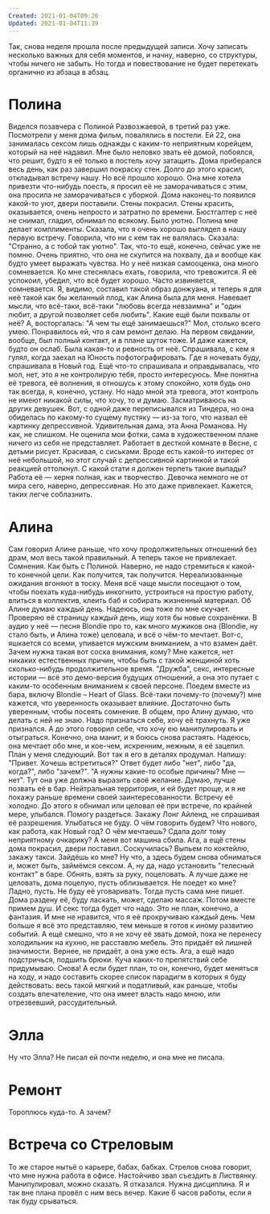 ```yaml
---
Created: 2021-01-04T09:26
Updated: 2021-01-04T11:39
---
```

Так, снова неделя прошла после предыдущей записи. Хочу записать несколько важных для себя моментов, и начну, наверно, со структуры, чтобы ничего не забыть. Но тогда и повествование не будет перетекать органично из абзаца в абзац.
# Полина
Виделся позавчера с Полиной Развозжаевой, в третий раз уже. Посмотрели у меня дома фильм, повалялись в постели. Ей 22, она занималась сексом лишь однажды с каким-то неприятным корейцем, который на неё надавил.
Мне было неловко звать её домой, побоялся, что решит, будто я её только в постель хочу затащить. Дома приберался весь день, как раз завершил покраску стен. Долго до этого красил, откладывал встречу нашу. Но всё прошло хорошо. Она мне хотела привезти что-нибудь поесть, я просил её не заморачиваться с этим, она просила не заморачиваться с уборкой.
Дома наконец-то появился какой-то уют, двери поставили. Стены покрасил. Стены красить, оказывается, очень непросто и затратно по времени.
Бюстгалтер с неё не снимал, гладил, обнимал по всякому. Было уютно.
Полина мне делает комплименты. Сказала, что я очень хорошо выглядел в нашу первую встречу. Говорила, что ни с кем так не валялась. Сказала: "Странно, а с тобой так уютно". Так, что-то ещё, конечно, сейчас уже не помню. Очень приятно, что она не скупится на похвалу, да и вообще как будто умеет выражать чувства. Но у неё низкая самооценка, она много сомневается. Ко мне стеснялась ехать, говорила, что тревожится. Я её успокоил, убедил, что всё будет хорошо. Часто извиняется, сомневается. Я, видимо, составил такой образ донжуана, и теперь я для неё такой как бы желанный плод, как Алина была для меня. Навевает мысли, что всё-таки, всё-таки "любовь всегда невзаимна" и "один любит, а другой позволяет себя любить".
Какие ещё были похвалы от неё? А, восторгалась: "А чем ты ещё занимаешься?" Мол, столько всего умею. Понравилось ей, что я сам ремонт делаю. На первом свидании, вообще, был полный контакт, и в плане шуток тоже. И даже кажется, будто он ослаб.
Была какая-то и ревность от неё. Спрашивала, с кем я гулял, когда заехал на Юность пофотографировать. Где я ночевать буду, спрашивала в Новый год. Ещё что-то спрашивала и оправдывалась, что мол, нет, это я не контролирую тебя, просто интересуюсь.
Мне понятна её тревога, её волнения, я отношусь к этому спокойно, хотя будь оно так всегда, я, конечно, устану. Но надо мной эта тревога, этот контроль не имеют никакой силы, что хочу, то и думаю. Засматриваюсь на других девушек. Вот, с одной даже переписывался из Тиндера, но она обиделась по какому-то сущему пустяку — из-за того, что назвал её картинку депрессивной.
Удивительная дама, эта Анна Романова. Ну как, не слишком. Не оценила мои фотки, сама в художественном плане ничего из себя не представляет. Работает в десткой комнате в Весне, с детьми рисует. Красивая, с сиськами. Вроде есть какой-то интерес от неё небольшой, но этот случай с депрессивной картинкой и такой реакцией оттолкнул. С какой стати я должен терпеть такие выпады? Работа её — херня полная, как и творчество. Девочка немного не от мира сего, наверно, депрессивная. Но это даже привлекает. Кажется, таких легче соблазнить.
# Алина
Сам говорил Алине раньше, что хочу продолжительных отношений без драм, мол весь такой правильный. А теперь такое не привлекает. Сомнения. Как быть с Полиной. Наверно, не надо стремиться к какой-то конечной цели. Как получится, так получится. Нереализованные ожидания вгоняют в тоску. Меня всё чаще мысли посещают о том, чтобы поехать куда-нибудь инкогнито, устроиться на простую работу, влиться в коллектив, клеить баб и собирать жизненный материал.
Об Алине думаю каждый день. Надеюсь, она тоже по мне скучает. Проверяю её страницу каждый день, ищу хотя бы новые сохранёнки. В аудио у неё — песня Blondie про то, как много мужиков она (Blondie, ну стало быть, и Алина тоже) целовала, и всё о чём-то мечтает. Вот-с, яшкается со всеми, упивается мужским вниманием, а что взамен даёт. Зачем нужна такая вот соска внимания, кому? Мне кажется, нет никаких естественных причин, чтобы быть с такой женщиной хоть сколько-нибудь продолжительное время. "Дружба", секс, интересные истории — всё это демо-версия будущих отношений, а она это путает с каким-то особенным вниманием к своей персоне.
Поедем вместе из бара, включу Blondie – Heart of Glass.
Всё-таки почему-то (почему?) мне кажется, что уверенность оказывает влияние. Достаточно быть уверенным, чтобы посеять сомнение.
В общем, про Алину думаю, что делать с ней не знаю. Надо признаться себе, хочу её трахнуть. Я уже признался. А до этого говорил себе, что хочу ею манипулировать и отыграться. Конечно, она манит, и я боюсь снова растаять. Надеюсь, она мечтает обо мне, и кое-чем, искренним, нежным, я её зацепил.
План у меня следующий. Вот так я его в деталях продумал. Напишу: "Привет. Хочешь встретиться?" Ответ будет либо "нет", либо "да, когда?", либо "зачем?". "А нужны какие-то особые причины? Мне — нет". Тут она уже должна выразить своё желание. Думаю, лучше позвать её в бар. Нейтральная территория, и ей будет проще, и я не покажу раньше времени своей заинтересованности. Встречу её холодно. До этого я обнимал или целовал её при встрече, по крайней мере, улыбался. Помогу раздеться. Закажу Лонг Айленд, не спрашивая её разрешения. Улыбаться не буду. О чём говорить будем? Что нового, как работа, как Новый год? О чём мечтаешь? Сдала долг тому неприятному очкарику? А меня вот машина сбила. Ага, а ещё стены дома покрасил, двери поставил. Соскучилась?
Выпьем по коктейлю, закажу такси. Зайдёшь ко мне? Ну что, а здесь будем снова обниматься и, может быть, займёмся сексом. А, ну да, надо установить "телесный контакт" в баре. Обнять, взять за руку, поцеловать. А лучше даже не целовать, дома поцелую, пусть облизывается.
Не поедет ко мне? Ладно, пусть. Не буду её уговаривать. Тогда пусть сама мне пишет.
Дома раздену её, буду ласкать, может, сделаю массаж. Потом вместе примем душ. И секс тогда будет что надо.
Это не план, конечно, а фантазия. И мне не нравится, что я её прокручиваю каждый день. Чем больше я всё это представляю, тем меньше я готов к иному развитию событий.
А ещё смешно, что я не хочу её звать домой, пока не перенесу холодильник на кухню, не расставлю мебель. Это придаёт ей лишней значимости. Вернее, не придаёт, а она уже есть. Ага, а ещё надо подстричься, подшить брюки. Куча каких-то препятствий себе придумываю. Снова!
А если будет план, то он, конечно, будет меняться на ходу, и надо составить скорее список парадигм в которых я буду действовать: весь такой мягкий и податливый, как раньше, чтобы создать впечателение, что она имеет власть надо мною, или отрезвевший, рассудительный.
# Элла
Ну что Элла? Не писал ей почти неделю, и она мне не писала.
# Ремонт
Тороплюсь куда-то. А зачем?
# Встреча со Стреловым
То же старое нытьё о карьере, бабах, бабках. Стрелов снова говорит, что мне нужна работа в офисе. Настойчиво звал съездить в Листвянку. Манипулировал, можно сказать. Я отказался. Нужна дисциплина. Я и так вне плана провёл с ним весь вечер. Какие 6 часов работы, если я так буду срываться.